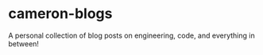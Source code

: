 # cameron-blogs
A personal collection of blog posts on engineering, code, and everything in between!
